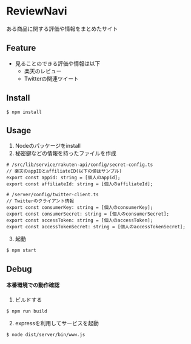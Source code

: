 # ReviewNavi

ある商品に関する評価や情報をまとめたサイト

## Feature
* 見ることのできる評価や情報は以下
  - 楽天のレビュー
  - Twitterの関連ツイート

## Install

```
$ npm install
```

## Usage
1. Nodeのパッケージをinstall
2. 秘密鍵などの情報を持ったファイルを作成

  ```
  # /src/lib/service/rakuten-api/config/secret-config.ts
  // 楽天のappIDとaffiliateID(以下の値はサンプル)
  export const appid: string = [個人のappid];
  export const affiliateId: string = [個人のaffiliateId];

  # /server/config/twitter-client.ts
  // Twitterのクライアント情報
  export const consumerKey: string = [個人のconsumerKey];
  export const consumerSecret: string = [個人のconsumerSecret];
  export const accessToken: string = [個人のaccessToken];
  export const accessTokenSecret: string = [個人のaccessTokenSecret];
  ```

3. 起動

  ```
  $ npm start
  ```

## Debug
#### 本番環境での動作確認
1. ビルドする

  ```
  $ npm run build
  ```

2. expressを利用してサービスを起動

  ```
  $ node dist/server/bin/www.js
  ```
